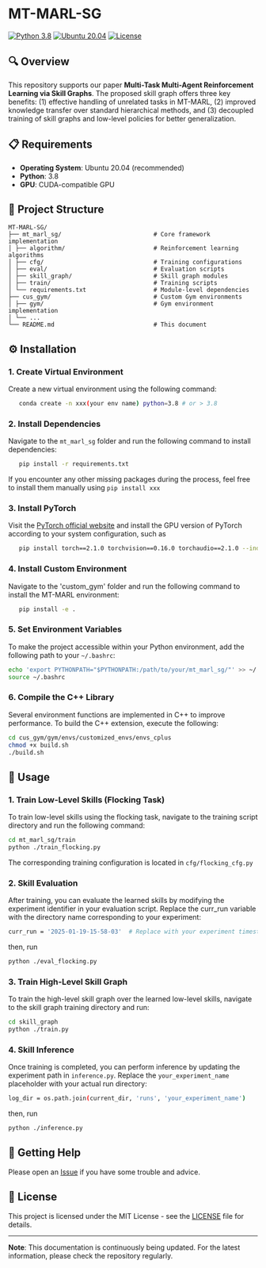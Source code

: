 # MT-MARL-SG
[![Python 3.8](https://img.shields.io/badge/python-3.8-blue.svg)](https://www.python.org/downloads/release/python-380/)
[![Ubuntu 20.04](https://img.shields.io/badge/ubuntu-20.04-orange.svg)](https://releases.ubuntu.com/20.04/)
[![License](https://img.shields.io/badge/license-MIT-green.svg)](LICENSE)

## 🔍 Overview
This repository supports our paper **Multi-Task Multi-Agent Reinforcement Learning via Skill Graphs**. The proposed skill graph offers three key benefits: (1) effective handling of unrelated tasks in MT-MARL, (2) improved knowledge transfer over standard hierarchical methods, and (3) decoupled training of skill graphs and low-level policies for better generalization.

## 📋 Requirements
- **Operating System**: Ubuntu 20.04 (recommended)
- **Python**: 3.8
- **GPU**: CUDA-compatible GPU

## 📁 Project Structure
```
MT-MARL-SG/
├── mt_marl_sg/                          # Core framework implementation
│ ├── algorithm/                         # Reinforcement learning algorithms
│ ├── cfg/                               # Training configurations
│ ├── eval/                              # Evaluation scripts
│ ├── skill_graph/                       # Skill graph modules
│ ├── train/                             # Training scripts
│ └── requirements.txt                   # Module-level dependencies
├── cus_gym/                             # Custom Gym environments
│ ├── gym/                               # Gym environment implementation
│ └── ...
└── README.md                            # This document
```

## ⚙️ Installation
### 1. Create Virtual Environment
Create a new virtual environment using the following command:
```bash
   conda create -n xxx(your env name) python=3.8 # or > 3.8
```
### 2. Install Dependencies
Navigate to the `mt_marl_sg` folder and run the following command to install dependencies:
```bash
   pip install -r requirements.txt
```
If you encounter any other missing packages during the process, feel free to install them manually using ``pip install xxx``

### 3. Install PyTorch
Visit the [PyTorch official website](https://pytorch.org/get-started/previous-versions/) and install the GPU version of PyTorch according to your system configuration, such as
```bash
   pip install torch==2.1.0 torchvision==0.16.0 torchaudio==2.1.0 --index-url https://download.pytorch.org/whl/cu121
```
### 4. Install Custom Environment
Navigate to the 'custom_gym' folder and run the following command to install the MT-MARL environment:
```bash
   pip install -e .
```

### 5. Set Environment Variables
To make the project accessible within your Python environment, add the following path to your `~/.bashrc`:

```bash
echo 'export PYTHONPATH="$PYTHONPATH:/path/to/your/mt_marl_sg/"' >> ~/.bashrc
source ~/.bashrc
```

### 6. Compile the C++ Library
Several environment functions are implemented in C++ to improve performance. To build the C++ extension, execute the following:
```bash
cd cus_gym/gym/envs/customized_envs/envs_cplus
chmod +x build.sh
./build.sh
```


## 🚀 Usage
### 1. Train Low-Level Skills (Flocking Task)
To train low-level skills using the flocking task, navigate to the training script directory and run the following command:
```bash
cd mt_marl_sg/train
python ./train_flocking.py
```
The corresponding training configuration is located in `cfg/flocking_cfg.py`

### 2. Skill Evaluation
After training, you can evaluate the learned skills by modifying the experiment identifier in your evaluation script. Replace the curr_run variable with the directory name corresponding to your experiment:
```bash
curr_run = '2025-01-19-15-58-03'  # Replace with your experiment timestamp
```
then, run
```bash
python ./eval_flocking.py
```

### 3. Train High-Level Skill Graph
To train the high-level skill graph over the learned low-level skills, navigate to the skill graph training directory and run:
```bash
cd skill_graph
python ./train.py
```

### 4. Skill Inference
Once training is completed, you can perform inference by updating the experiment path in `inference.py`. Replace the `your_experiment_name` placeholder with your actual run directory:
```bash
log_dir = os.path.join(current_dir, 'runs', 'your_experiment_name')
```
then, run 
```bash
python ./inference.py
```

## 📝 Getting Help
Please open an [Issue](https://github.com/Guobin-Zhu/MT-MARL-SG/issues) if you have some trouble and advice.

## 📄 License

This project is licensed under the MIT License - see the [LICENSE](LICENSE) file for details.

---

**Note**: This documentation is continuously being updated. For the latest information, please check the repository regularly.

